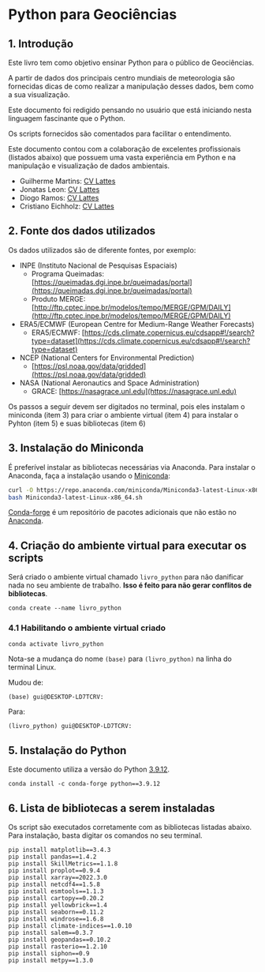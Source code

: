 # Python para Geociências

## 1. Introdução

Este livro tem como objetivo ensinar Python para o público de Geociências. 

A partir de dados dos principais centro mundiais de meteorologia são fornecidas dicas de como realizar a manipulação desses dados, bem como a sua visualização.

Este documento foi redigido pensando no usuário que está iniciando nesta linguagem fascinante que o Python.

Os scripts fornecidos são comentados para facilitar o entendimento.

Este documento contou com a colaboração de excelentes profissionais (listados abaixo) que possuem uma vasta experiência em Python e na manipulação e visualização de dados ambientais.

* Guilherme Martins: [CV Lattes](http://lattes.cnpq.br/5997657584785803)
* Jonatas Leon: [CV Lattes](http://lattes.cnpq.br/6707812894667096)
* Diogo Ramos: [CV Lattes](http://lattes.cnpq.br/1800868291881642)
* Cristiano Eichholz: [CV Lattes](http://lattes.cnpq.br/3933039769920991)

## 2. Fonte dos dados utilizados

Os dados utilizados são de diferente fontes, por exemplo:
* INPE (Instituto Nacional de Pesquisas Espaciais)
    * Programa Queimadas: [https://queimadas.dgi.inpe.br/queimadas/portal](https://queimadas.dgi.inpe.br/queimadas/portal)
    * Produto MERGE: [http://ftp.cptec.inpe.br/modelos/tempo/MERGE/GPM/DAILY](http://ftp.cptec.inpe.br/modelos/tempo/MERGE/GPM/DAILY)
* ERA5/ECMWF (European Centre for Medium-Range Weather Forecasts)
    * ERA5/ECMWF: [https://cds.climate.copernicus.eu/cdsapp#!/search?type=dataset](https://cds.climate.copernicus.eu/cdsapp#!/search?type=dataset)
* NCEP (National Centers for Environmental Prediction)
    * [https://psl.noaa.gov/data/gridded](https://psl.noaa.gov/data/gridded)
* NASA (National Aeronautics and Space Administration)
    * GRACE: [https://nasagrace.unl.edu](https://nasagrace.unl.edu)


Os passos a seguir devem ser digitados no terminal, pois eles instalam o miniconda (item 3) para criar o ambiente virtual (item 4) para instalar o Pyhton (item 5) e suas bibliotecas (item 6)

## 3. Instalação do Miniconda

É preferível instalar as bibliotecas necessárias via Anaconda. Para instalar o Anaconda, faça a instalação usando o [Miniconda](https://docs.conda.io/en/latest/miniconda.html):

```bash
curl -O https://repo.anaconda.com/miniconda/Miniconda3-latest-Linux-x86_64.sh
bash Miniconda3-latest-Linux-x86_64.sh
```

[Conda-forge](https://conda.io/projects/conda-forge) é um repositório de pacotes adicionais que não estão no [Anaconda](https://www.anaconda.com/download/).

## 4. Criação do ambiente virtual para executar os scripts

Será criado o ambiente virtual chamado `livro_python` para não danificar nada no seu ambiente de trabalho. **Isso é feito para não gerar conflitos de bibliotecas**.

```
conda create --name livro_python
```

### 4.1 Habilitando o ambiente virtual criado

```
conda activate livro_python
```

Nota-se a mudança do nome `(base)` para `(livro_python)` na linha do terminal Linux.

Mudou de:
```
(base) gui@DESKTOP-LD7TCRV:
```

Para:
```
(livro_python) gui@DESKTOP-LD7TCRV:
```

## 5. Instalação do Python

Este documento utiliza a versão do Python [3.9.12](https://www.python.org/downloads/release/python-3912/).

```
conda install -c conda-forge python==3.9.12
```

## 6. Lista de bibliotecas a serem instaladas

Os script são executados corretamente com as bibliotecas listadas abaixo. Para instalação, basta digitar os comandos no seu terminal.

```
pip install matplotlib==3.4.3
pip install pandas==1.4.2
pip install SkillMetrics==1.1.8
pip install proplot==0.9.4
pip install xarray==2022.3.0
pip install netcdf4==1.5.8
pip install esmtools==1.1.3
pip install cartopy==0.20.2
pip install yellowbrick==1.4
pip install seaborn==0.11.2
pip install windrose==1.6.8
pip install climate-indices==1.0.10
pip install salem==0.3.7
pip install geopandas==0.10.2
pip install rasterio==1.2.10
pip install siphon==0.9
pip install metpy==1.3.0
```